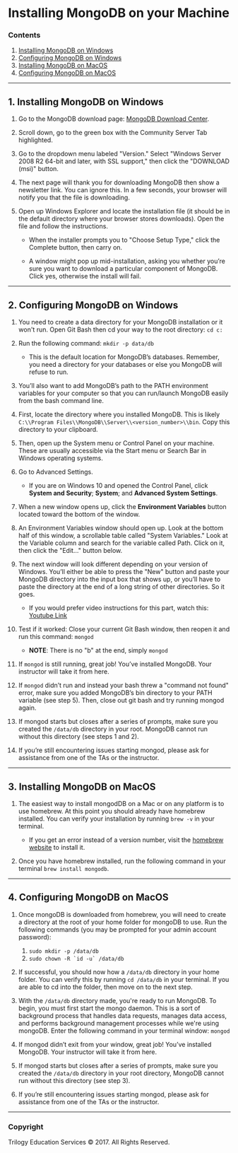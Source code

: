 # Installing MongoDB on your Machine

### Contents

1. [Installing MongoDB on Windows](#1-installing-mongodb-on-windows)
2. [Configuring MongoDB on Windows](#2-configuring-mongodb-on-windows)
3. [Installing MongoDB on MacOS](#3-installing-mongodb-on-macos)
4. [Configuring MongoDB on MacOS](#4-configuring-mongodb-on-macos)

- - -

## 1. Installing MongoDB on Windows

1. Go to the MongoDB download page: [MongoDB Download Center](https://www.mongodb.com/download-center#community).

2. Scroll down, go to the green box with the Community Server Tab highlighted.

3. Go to the dropdown menu labeled "Version." Select "Windows Server 2008 R2 64-bit and later, with SSL support," then click the "DOWNLOAD (msi)" button.

4. The next page will thank you for downloading MongoDB then show a newsletter link. You can ignore this. In a few seconds, your browser will notify you that the file is downloading.

5. Open up Windows Explorer and locate the installation file (it should be in the default directory where your browser stores downloads). Open the file and follow the instructions.

   * When the installer prompts you to "Choose Setup Type," click the Complete button, then carry on.

   * A window might pop up mid-installation, asking you whether you’re sure you want to download a particular component of MongoDB. Click yes, otherwise the install will fail.

- - -

## 2. Configuring MongoDB on Windows

1. You need to create a data directory for your MongoDB installation or it won't run. Open Git Bash then cd your way to the root directory: `cd c:`

2. Run the following command: `mkdir -p data/db`

    * This is the default location for MongoDB’s databases. Remember, you need a directory for your databases or else you MongoDB will refuse to run.

3. You’ll also want to add MongoDB’s path to the PATH environment variables for your computer so that you can run/launch MongoDB easily from the bash command line.

4. First, locate the directory where you installed MongoDB. This is likely `C:\\Program Files\\MongoDB\\Server\\<version_number>\\bin`. Copy this directory to your clipboard.

5. Then, open up the System menu or Control Panel on your machine. These are usually accessible via the Start menu or Search Bar in Windows operating systems.

6. Go to Advanced Settings.

   * If you are on Windows 10 and opened the Control Panel, click **System and Security**; **System**; and **Advanced System Settings**.

7. When a new window opens up, click the **Environment Variables** button located toward the bottom of the window.

8. An Environment Variables window should open up. Look at the bottom half of this window, a scrollable table called "System Variables." Look at the Variable column and search for the variable called Path. Click on it, then click the "Edit…" button below.

9. The next window will look different depending on your version of Windows. You’ll either be able to press the "New" button and paste your MongoDB directory into the input box that shows up, or you’ll have to paste the directory at the end of a long string of other directories. So it goes.

    * If you would prefer video instructions for this part, watch this:
    [Youtube Link](https://www.youtube.com/watch?v=sBdaRlgb4N8&feature=youtu.be&t=120)

10. Test if it worked: Close your current Git Bash window, then reopen it and run this command: `mongod`

    * **NOTE**: There is no "b" at the end, simply `mongod`

11. If `mongod` is still running, great job! You’ve installed MongoDB. Your instructor will take it from here.

12. If `mongod` didn’t run and instead your bash threw a "command not found" error, make sure you added MongoDB’s bin directory to your PATH variable (see step 5). Then, close out git bash and try running mongod again.

13. If mongod starts but closes after a series of prompts, make sure you created the `/data/db` directory in your root. MongoDB cannot run without this directory (see steps 1 and 2).

14. If you’re still encountering issues starting mongod, please ask for assistance from one of the TAs or the instructor.

- - -

## 3. Installing MongoDB on MacOS

1. The easiest way to install mongodDB on a Mac or on any platform is to use homebrew. At this point you should already have homebrew installed. You can verify your installation by running `brew -v` in your terminal.

    * If you get an error instead of a version number, visit the [homebrew website](https://brew.sh/) to install it.

2. Once you have homebrew installed, run the following command in your terminal `brew install mongodb`.

- - -

## 4. Configuring MongoDB on MacOS

1. Once mongoDB is downloaded from homebrew, you will need to create a directory at the root of your home folder for mongoDB to use. Run the following commands (you may be prompted for your admin account password):

   1. ```sudo mkdir -p /data/db```
   2. ```sudo chown -R `id -u` /data/db```

2. If successful, you should now how a `/data/db` directory in your home folder. You can verify this by running `cd /data/db` in your terminal. If you are able to cd into the folder, then move on to the next step.

3. With the `/data/db` directory made, you're ready to run MongoDB. To begin, you must first start the mongo daemon. This is a sort of background process that handles data requests, manages data access, and performs background management processes while we're using mongoDB. Enter the following command in your terminal window: `mongod`

4. If mongod didn’t exit from your window, great job! You’ve installed MongoDB. Your instructor will take it from here.

5. If mongod starts but closes after a series of prompts, make sure you created the `/data/db` directory in your root directory, MongoDB cannot run without this directory (see step 3).

6. If you’re still encountering issues starting mongod, please ask for assistance from one of the TAs or the instructor.

- - -

### Copyright

Trilogy Education Services © 2017. All Rights Reserved.
